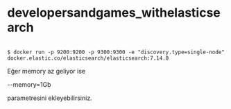 # developersandgames_withelasticsearch

```terminal

$ docker run -p 9200:9200 -p 9300:9300 -e "discovery.type=single-node" docker.elastic.co/elasticsearch/elasticsearch:7.14.0

```

Eğer memory az geliyor ise

--memory=1Gb

parametresini ekleyebilirsiniz.
